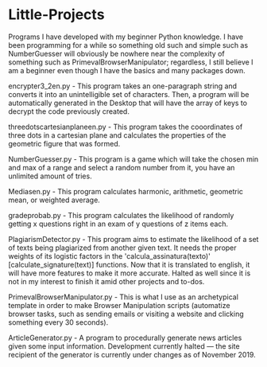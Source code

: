 # Little-Projects
Programs I have developed with my beginner Python knowledge. I have been programming for a while so something old such and simple such as NumberGuesser will obviously be nowhere near the complexity of something such as PrimevalBrowserManipulator; regardless, I still believe I am a beginner even though I have the basics and many packages down.

encrypter3_2en.py - This program takes an one-paragraph string and converts it  into an unintelligible set of characters. Then, a program will be automatically generated in the Desktop that will have the array of keys to decrypt the code previously created.

threedotscartesianplaneen.py - This program takes the cooordinates of three dots in a cartesian plane and calculates the properties of the geometric figure that was formed.

NumberGuesser.py - This program is a game which will take the chosen min and max of a range and select a random number from it, you have an unlimited amount of tries.

Mediasen.py - This program calculates harmonic, arithmetic, geometric mean, or weighted average.

gradeprobab.py - This program calculates the likelihood of randomly getting x questions right in an exam of y questions of z items each.

PlagiarismDetector.py - This program aims to estimate the likelihood of a set of texts being plagiarized from another given text. It needs the proper weights of its logistic factors in the 'calcula_assinatura(texto)' [calculate_signature(text)] functions. Now that it is translated to english, it will have more features to make it more accurate. Halted as well since it is not in my interest to finish it amid other projects and to-dos.

PrimevalBrowserManipulator.py - This is what I use as an archetypical template in order to make Browser Manipulation scripts (automatize browser tasks, such as sending emails or visiting a website and clicking something every 30 seconds).

ArticleGenerator.py - A program to procedurally generate news articles given some input information. Development currently halted — the site recipient of the generator is currently under changes as of November 2019.
